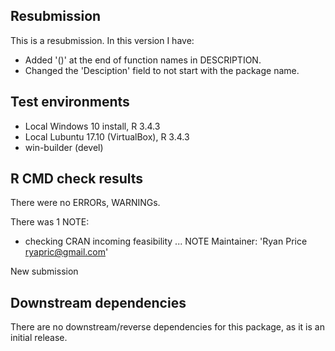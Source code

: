 ## Resubmission
This is a resubmission. In this version I have:

* Added '()' at the end of function names in DESCRIPTION.
* Changed the 'Desciption' field to not start with the package name.

## Test environments
* Local Windows 10 install, R 3.4.3
* Local Lubuntu 17.10 (VirtualBox), R 3.4.3
* win-builder (devel)

## R CMD check results
There were no ERRORs, WARNINGs.

There was 1 NOTE:

* checking CRAN incoming feasibility ... NOTE
Maintainer: 'Ryan Price <ryapric@gmail.com>'

New submission

## Downstream dependencies
There are no downstream/reverse dependencies for this package, as it is an
initial release.
